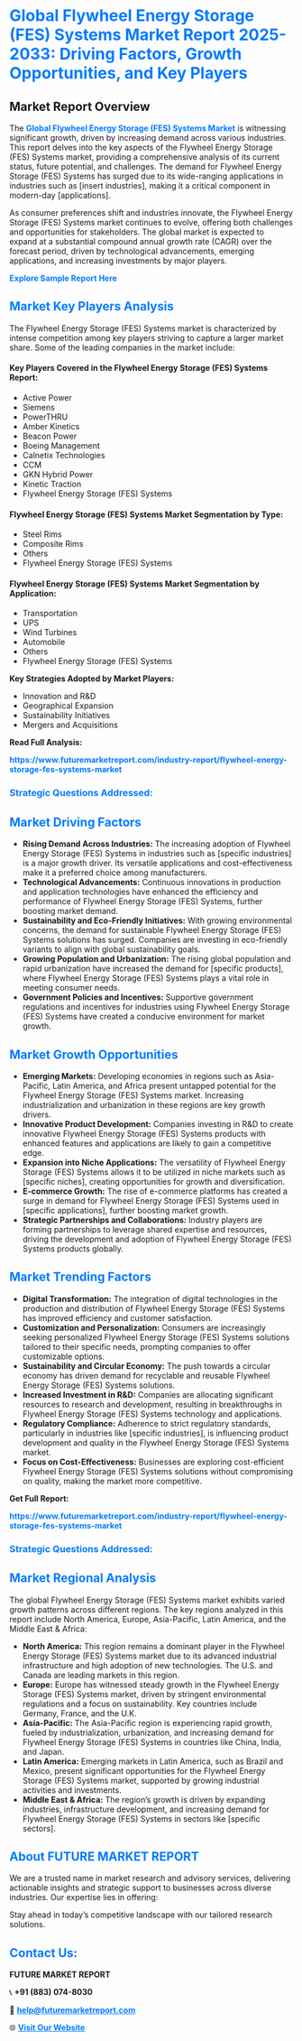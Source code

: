 <h1 style="color: #007BFF;">Global Flywheel Energy Storage (FES) Systems Market Report 2025-2033: Driving Factors, Growth Opportunities, and Key Players</h1>

<section id="overview">
<h2>Market Report Overview</h2>
<p>The <a href="https://www.futuremarketreport.com/industry-report/flywheel-energy-storage-fes-systems-market" style="color: #007BFF; text-decoration: none;"><strong>Global Flywheel Energy Storage (FES) Systems Market</strong></a> is witnessing significant growth, driven by increasing demand across various industries. This report delves into the key aspects of the Flywheel Energy Storage (FES) Systems market, providing a comprehensive analysis of its current status, future potential, and challenges. The demand for Flywheel Energy Storage (FES) Systems has surged due to its wide-ranging applications in industries such as [insert industries], making it a critical component in modern-day [applications].</p>
<p>As consumer preferences shift and industries innovate, the Flywheel Energy Storage (FES) Systems market continues to evolve, offering both challenges and opportunities for stakeholders. The global market is expected to expand at a substantial compound annual growth rate (CAGR) over the forecast period, driven by technological advancements, emerging applications, and increasing investments by major players.</p>
</section>

<section id="overview">
<p><a href="https://www.futuremarketreport.com/request-sample/reportId=110378" style="color: #007BFF; text-decoration: none;"><strong>Explore Sample Report Here</strong></a></p>
</section>

<section id="key-players">
<h2 style="color: #007BFF;">Market Key Players Analysis</h2>
<p>The Flywheel Energy Storage (FES) Systems market is characterized by intense competition among key players striving to capture a larger market share. Some of the leading companies in the market include:</p>
<h4>Key Players Covered in the Flywheel Energy Storage (FES) Systems Report:</h4>
<ul><li>Active Power</li><li>Siemens</li><li>PowerTHRU</li><li>Amber Kinetics</li><li>Beacon Power</li><li>Boeing Management</li><li>Calnetix Technologies</li><li>CCM</li><li>GKN Hybrid Power</li><li>Kinetic Traction</li><li>Flywheel Energy Storage (FES) Systems</li></ul>
<h4>Flywheel Energy Storage (FES) Systems Market Segmentation by Type:</h4>
<ul><li>Steel Rims</li><li>Composite Rims</li><li>Others</li><li>Flywheel Energy Storage (FES) Systems</li></ul>

<h4>Flywheel Energy Storage (FES) Systems Market Segmentation by Application:</h4>
<ul><li>Transportation</li><li>UPS</li><li>Wind Turbines</li><li>Automobile</li><li>Others</li><li>Flywheel Energy Storage (FES) Systems</li></ul>
<p><strong>Key Strategies Adopted by Market Players:</strong></p>
<ul>
<li>Innovation and R&D</li>
<li>Geographical Expansion</li>
<li>Sustainability Initiatives</li>
<li>Mergers and Acquisitions</li>
</ul>
</section>

<section>
<p><strong>Read Full Analysis: </strong></p><a href="https://www.futuremarketreport.com/industry-report/flywheel-energy-storage-fes-systems-market" style="color: #007BFF; text-decoration: none;"><strong>https://www.futuremarketreport.com/industry-report/flywheel-energy-storage-fes-systems-market</strong></a>
<h3 style="color: #007BFF;">Strategic Questions Addressed:</h3>
</section>

<section id="driving-factors">
<h2 style="color: #007BFF;">Market Driving Factors</h2>
<ul>
<li><strong>Rising Demand Across Industries:</strong> The increasing adoption of Flywheel Energy Storage (FES) Systems in industries such as [specific industries] is a major growth driver. Its versatile applications and cost-effectiveness make it a preferred choice among manufacturers.</li>
<li><strong>Technological Advancements:</strong> Continuous innovations in production and application technologies have enhanced the efficiency and performance of Flywheel Energy Storage (FES) Systems, further boosting market demand.</li>
<li><strong>Sustainability and Eco-Friendly Initiatives:</strong> With growing environmental concerns, the demand for sustainable Flywheel Energy Storage (FES) Systems solutions has surged. Companies are investing in eco-friendly variants to align with global sustainability goals.</li>
<li><strong>Growing Population and Urbanization:</strong> The rising global population and rapid urbanization have increased the demand for [specific products], where Flywheel Energy Storage (FES) Systems plays a vital role in meeting consumer needs.</li>
<li><strong>Government Policies and Incentives:</strong> Supportive government regulations and incentives for industries using Flywheel Energy Storage (FES) Systems have created a conducive environment for market growth.</li>
</ul>
</section>

<section id="growth-opportunities">
<h2 style="color: #007BFF;">Market Growth Opportunities</h2>
<ul>
<li><strong>Emerging Markets:</strong> Developing economies in regions such as Asia-Pacific, Latin America, and Africa present untapped potential for the Flywheel Energy Storage (FES) Systems market. Increasing industrialization and urbanization in these regions are key growth drivers.</li>
<li><strong>Innovative Product Development:</strong> Companies investing in R&D to create innovative Flywheel Energy Storage (FES) Systems products with enhanced features and applications are likely to gain a competitive edge.</li>
<li><strong>Expansion into Niche Applications:</strong> The versatility of Flywheel Energy Storage (FES) Systems allows it to be utilized in niche markets such as [specific niches], creating opportunities for growth and diversification.</li>
<li><strong>E-commerce Growth:</strong> The rise of e-commerce platforms has created a surge in demand for Flywheel Energy Storage (FES) Systems used in [specific applications], further boosting market growth.</li>
<li><strong>Strategic Partnerships and Collaborations:</strong> Industry players are forming partnerships to leverage shared expertise and resources, driving the development and adoption of Flywheel Energy Storage (FES) Systems products globally.</li>
</ul>
</section>

<section id="trending-factors">
<h2 style="color: #007BFF;">Market Trending Factors</h2>
<ul>
<li><strong>Digital Transformation:</strong> The integration of digital technologies in the production and distribution of Flywheel Energy Storage (FES) Systems has improved efficiency and customer satisfaction.</li>
<li><strong>Customization and Personalization:</strong> Consumers are increasingly seeking personalized Flywheel Energy Storage (FES) Systems solutions tailored to their specific needs, prompting companies to offer customizable options.</li>
<li><strong>Sustainability and Circular Economy:</strong> The push towards a circular economy has driven demand for recyclable and reusable Flywheel Energy Storage (FES) Systems solutions.</li>
<li><strong>Increased Investment in R&D:</strong> Companies are allocating significant resources to research and development, resulting in breakthroughs in Flywheel Energy Storage (FES) Systems technology and applications.</li>
<li><strong>Regulatory Compliance:</strong> Adherence to strict regulatory standards, particularly in industries like [specific industries], is influencing product development and quality in the Flywheel Energy Storage (FES) Systems market.</li>
<li><strong>Focus on Cost-Effectiveness:</strong> Businesses are exploring cost-efficient Flywheel Energy Storage (FES) Systems solutions without compromising on quality, making the market more competitive.</li>
</ul>
</section>

<section>
<p><strong>Get Full Report: </strong></p><a href="https://www.futuremarketreport.com/industry-report/flywheel-energy-storage-fes-systems-market" style="color: #007BFF; text-decoration: none;"><strong>https://www.futuremarketreport.com/industry-report/flywheel-energy-storage-fes-systems-market</strong></a>
<h3 style="color: #007BFF;">Strategic Questions Addressed:</h3>
</section>


<section id="regional-analysis">
<h2 style="color: #007BFF;">Market Regional Analysis</h2>
<p>The global Flywheel Energy Storage (FES) Systems market exhibits varied growth patterns across different regions. The key regions analyzed in this report include North America, Europe, Asia-Pacific, Latin America, and the Middle East & Africa:</p>
<ul>
<li><strong>North America:</strong> This region remains a dominant player in the Flywheel Energy Storage (FES) Systems market due to its advanced industrial infrastructure and high adoption of new technologies. The U.S. and Canada are leading markets in this region.</li>
<li><strong>Europe:</strong> Europe has witnessed steady growth in the Flywheel Energy Storage (FES) Systems market, driven by stringent environmental regulations and a focus on sustainability. Key countries include Germany, France, and the U.K.</li>
<li><strong>Asia-Pacific:</strong> The Asia-Pacific region is experiencing rapid growth, fueled by industrialization, urbanization, and increasing demand for Flywheel Energy Storage (FES) Systems in countries like China, India, and Japan.</li>
<li><strong>Latin America:</strong> Emerging markets in Latin America, such as Brazil and Mexico, present significant opportunities for the Flywheel Energy Storage (FES) Systems market, supported by growing industrial activities and investments.</li>
<li><strong>Middle East & Africa:</strong> The region’s growth is driven by expanding industries, infrastructure development, and increasing demand for Flywheel Energy Storage (FES) Systems in sectors like [specific sectors].</li>
</ul>
</section>

<footer>
<h2 style="color: #007BFF;">About FUTURE MARKET REPORT</h2>
<p>We are a trusted name in market research and advisory services, delivering actionable insights and strategic support to businesses across diverse industries. Our expertise lies in offering:</p>

<p>Stay ahead in today’s competitive landscape with our tailored research solutions.</p>

<h2 style="color: #007BFF;">Contact Us:</h2>
<p><strong>FUTURE MARKET REPORT</strong></p>
<p>📞 <strong>+91 (883) 074-8030</strong></p>
<p>📧 <strong><a href="mailto:help@futuremarketreport.com" style="color: #007BFF;">help@futuremarketreport.com</a></strong></p>
<p>🌐 <strong><a href="https://www.futuremarketreport.com/" style="color: #007BFF;">Visit Our Website</a></strong></p>
</footer>